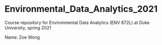 # Environmental_Data_Analytics_2021
Course repository for Environmental Data Analytics (ENV 872L) at Duke University, spring 2021

Name: Zoe Wong